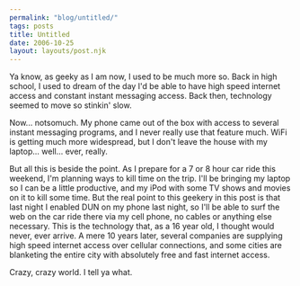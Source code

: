 ```yaml
---
permalink: "blog/untitled/"
tags: posts
title: Untitled
date: 2006-10-25
layout: layouts/post.njk
---
```


Ya know, as geeky as I am now, I used to be much more so. Back in high school, I used to dream of the day I'd be able to have high speed internet access and constant instant messaging access. Back then, technology seemed to move so stinkin' slow.

Now... notsomuch. My phone came out of the box with access to several instant messaging programs, and I never really use that feature much. WiFi is getting much more widespread, but I don't leave the house with my laptop... well... ever, really. 

But all this is beside the point. As I prepare for a 7 or 8 hour car ride this weekend, I'm planning ways to kill time on the trip. I'll be bringing my laptop so I can be a little productive, and my iPod with some TV shows and movies on it to kill some time. But the real point to this geekery in this post is that last night I enabled DUN on my phone last night, so I'll be able to surf the web on the car ride there via my cell phone, no cables or anything else necessary. This is the technology that, as a 16 year old, I thought would never, ever arrive. A mere 10 years later, several companies are supplying high speed internet access over cellular connections, and some cities are blanketing the entire city with absolutely free and fast internet access. 

Crazy, crazy world. I tell ya what.